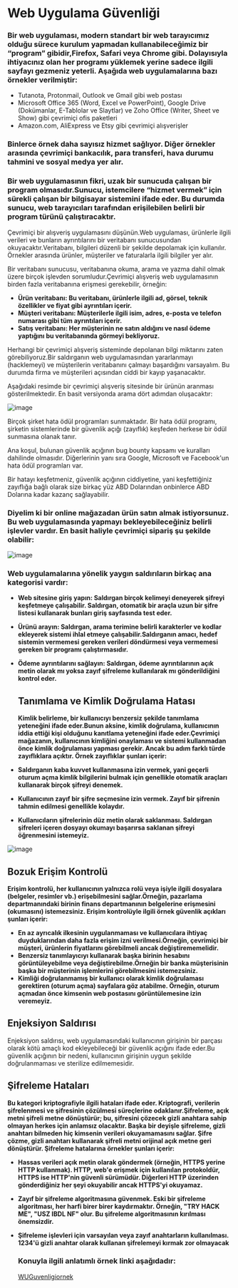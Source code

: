 # Web Uygulama Güvenliği

### Bir web uygulaması, modern standart bir web tarayıcımız olduğu sürece kurulum yapmadan kullanabileceğimiz bir “program” gibidir,Firefox, Safari veya Chrome gibi. Dolayısıyla ihtiyacınız olan her programı yüklemek yerine sadece ilgili sayfayı gezmeniz yeterli. Aşağıda web uygulamalarına bazı örnekler verilmiştir:

* Tutanota, Protonmail, Outlook ve Gmail gibi web postası
* Microsoft Office 365 (Word, Excel ve PowerPoint), Google Drive (Dokümanlar, E-Tablolar ve Slaytlar) ve Zoho Office (Writer, Sheet ve Show) gibi çevrimiçi ofis paketleri
* Amazon.com, AliExpress ve Etsy gibi çevrimiçi alışverişler

### Binlerce örnek daha sayısız hizmet sağlıyor. Diğer örnekler arasında çevrimiçi bankacılık, para transferi, hava durumu tahmini ve sosyal medya yer alır.

### Bir web uygulamasının fikri, uzak bir sunucuda çalışan bir program olmasıdır.Sunucu, istemcilere “hizmet vermek” için sürekli çalışan bir bilgisayar sistemini ifade eder. Bu durumda sunucu, web tarayıcıları tarafından erişilebilen belirli bir program türünü çalıştıracaktır.

Çevrimiçi bir alışveriş uygulamasını düşünün.Web uygulaması, ürünlerle ilgili verileri ve bunların ayrıntılarını bir veritabanı sunucusundan okuyacaktır.Veritabanı, bilgileri düzenli bir şekilde depolamak için kullanılır. Örnekler arasında ürünler, müşteriler ve faturalarla ilgili bilgiler yer alır.

Bir veritabanı sunucusu, veritabanına okuma, arama ve yazma dahil olmak üzere birçok işlevden sorumludur.Çevrimiçi alışveriş web uygulamasının birden fazla veritabanına erişmesi gerekebilir, örneğin:

*  **Ürün veritabanı: Bu veritabanı, ürünlerle ilgili ad, görsel, teknik özellikler ve fiyat gibi ayrıntıları içerir.**
*  **Müşteri veritabanı: Müşterilerle ilgili isim, adres, e-posta ve telefon numarası gibi tüm ayrıntıları içerir.**
*  **Satış veritabanı: Her müşterinin ne satın aldığını ve nasıl ödeme yaptığını bu veritabanında görmeyi bekliyoruz.**

  Herhangi bir çevrimiçi alışveriş sisteminde depolanan bilgi miktarını zaten görebiliyoruz.Bir saldırganın web uygulamasından yararlanmayı (hacklemeyi) ve müşterilerin veritabanını çalmayı başardığını varsayalım. Bu durumda firma ve müşterileri açısından ciddi bir kayıp yaşanacaktır.

  Aşağıdaki resimde bir çevrimiçi alışveriş sitesinde bir ürünün aranması gösterilmektedir. En basit versiyonda arama dört adımdan oluşacaktır:

  ![image](https://github.com/user-attachments/assets/f3db6cab-1853-4c93-9e77-7a387d88f5ff)

Birçok şirket hata ödül programları sunmaktadır. Bir hata ödül programı, şirketin sistemlerinde bir güvenlik açığı (zayıflık) keşfeden herkese bir ödül sunmasına olanak tanır.

  Ana koşul, bulunan güvenlik açığının bug bounty kapsamı ve kuralları dahilinde olmasıdır. Diğerlerinin yanı sıra Google, Microsoft ve Facebook'un hata ödül programları var.

  Bir hatayı keşfetmeniz, güvenlik açığının ciddiyetine, yani keşfettiğiniz zayıflığa bağlı olarak size birkaç yüz ABD Dolarından onbinlerce ABD Dolarına kadar kazanç sağlayabilir.

  ### Diyelim ki bir online mağazadan ürün satın almak istiyorsunuz. Bu web uygulamasında yapmayı bekleyebileceğiniz belirli işlevler vardır. En basit haliyle çevrimiçi sipariş şu şekilde olabilir:

  ![image](https://github.com/user-attachments/assets/ac51b320-254c-4198-b9b2-f5dc8b557658)

 ### Web uygulamalarına yönelik yaygın saldırıların birkaç ana kategorisi vardır:

* **Web sitesine giriş yapın: Saldırgan birçok kelimeyi deneyerek şifreyi keşfetmeye çalışabilir. Saldırgan, otomatik bir araçla uzun bir şifre listesi kullanarak bunları giriş sayfasında test eder.**
* **Ürünü arayın: Saldırgan, arama terimine belirli karakterler ve kodlar ekleyerek sistemi ihlal etmeye çalışabilir.Saldırganın amacı, hedef sistemin vermemesi gereken verileri döndürmesi veya vermemesi gereken bir programı çalıştırmasıdır.**
* **Ödeme ayrıntılarını sağlayın: Saldırgan, ödeme ayrıntılarının açık metin olarak mı yoksa zayıf şifreleme kullanılarak mı gönderildiğini kontrol eder.**

  ## Tanımlama ve Kimlik Doğrulama Hatası
  **Kimlik belirleme, bir kullanıcıyı benzersiz şekilde tanımlama yeteneğini ifade eder.Bunun aksine, kimlik doğrulama, kullanıcının iddia ettiği kişi olduğunu kanıtlama yeteneğini ifade eder.Çevrimiçi mağazanın, kullanıcının kimliğini onaylaması ve sistemi kullanmadan önce kimlik doğrulaması yapması gerekir.
  Ancak bu adım farklı türde zayıflıklara açıktır. Örnek zayıflıklar şunları içerir:**
* **Saldırganın kaba kuvvet kullanmasına izin vermek, yani geçerli oturum açma kimlik bilgilerini bulmak için genellikle otomatik araçları kullanarak birçok şifreyi denemek.**
* **Kullanıcının zayıf bir şifre seçmesine izin vermek. Zayıf bir şifrenin tahmin edilmesi genellikle kolaydır.**
* **Kullanıcıların şifrelerinin düz metin olarak saklanması. Saldırgan şifreleri içeren dosyayı okumayı başarırsa saklanan şifreyi öğrenmesini istemeyiz.**
  
![image](https://github.com/user-attachments/assets/6421c0d4-2f59-4159-8221-c8c4a1fcc96a)

## Bozuk Erişim Kontrolü
**Erişim kontrolü, her kullanıcının yalnızca rolü veya işiyle ilgili dosyalara (belgeler, resimler vb.) erişebilmesini sağlar.Örneğin, pazarlama departmanındaki birinin finans departmanının belgelerine erişmesini (okumasını) istemezsiniz. Erişim kontrolüyle ilgili örnek güvenlik açıkları şunları içerir:**

* **En az ayrıcalık ilkesinin uygulanmaması ve kullanıcılara ihtiyaç duyduklarından daha fazla erişim izni verilmesi.Örneğin, çevrimiçi bir müşteri, ürünlerin fiyatlarını görebilmeli ancak değiştirememelidir.**
* **Benzersiz tanımlayıcıyı kullanarak başka birinin hesabını görüntüleyebilme veya değiştirebilme.Örneğin bir banka müşterisinin başka bir müşterinin işlemlerini görebilmesini istemezsiniz.**
* **Kimliği doğrulanmamış bir kullanıcı olarak kimlik doğrulaması gerektiren (oturum açma) sayfalara göz atabilme. Örneğin, oturum açmadan önce kimsenin web postasını görüntülemesine izin veremeyiz.**

## Enjeksiyon Saldırısı
Enjeksiyon saldırısı, web uygulamasındaki kullanıcının girişinin bir parçası olarak kötü amaçlı kod ekleyebileceği bir güvenlik açığını ifade eder.Bu güvenlik açığının bir nedeni, kullanıcının girişinin uygun şekilde doğrulanmaması ve sterilize edilmemesidir.

## Şifreleme Hataları
**Bu kategori kriptografiyle ilgili hataları ifade eder. Kriptografi, verilerin şifrelenmesi ve şifresinin çözülmesi süreçlerine odaklanır.Şifreleme, açık metni şifreli metne dönüştürür; bu, şifresini çözecek gizli anahtara sahip olmayan herkes için anlamsız olacaktır.
Başka bir deyişle şifreleme, gizli anahtarı bilmeden hiç kimsenin verileri okuyamamasını sağlar. Şifre çözme, gizli anahtarı kullanarak şifreli metni orijinal açık metne geri dönüştürür. Şifreleme hatalarına örnekler şunları içerir:**

* **Hassas verileri açık metin olarak göndermek (örneğin, HTTPS yerine HTTP kullanmak). HTTP, web'e erişmek için kullanılan protokoldür, HTTPS ise HTTP'nin güvenli sürümüdür. Diğerleri HTTP üzerinden gönderdiğiniz her şeyi okuyabilir ancak HTTPS'yi okuyamaz.**
* **Zayıf bir şifreleme algoritmasına güvenmek. Eski bir şifreleme algoritması, her harfi birer birer kaydırmaktır. Örneğin, "TRY HACK ME", "USZ IBDL NF" olur. Bu şifreleme algoritmasının kırılması önemsizdir.**
* **Şifreleme işlevleri için varsayılan veya zayıf anahtarların kullanılması. 1234'ü gizli anahtar olarak kullanan şifrelemeyi kırmak zor olmayacak**

  ### Konuyla ilgili anlatımlı örnek linki aşağıdadır:

  [WUGuvenligiornek](https://github.com/GozdeYagizyilmaz/tryhackme/blob/main/WUGuvenligiornek.md)

  

  







  
  
  
